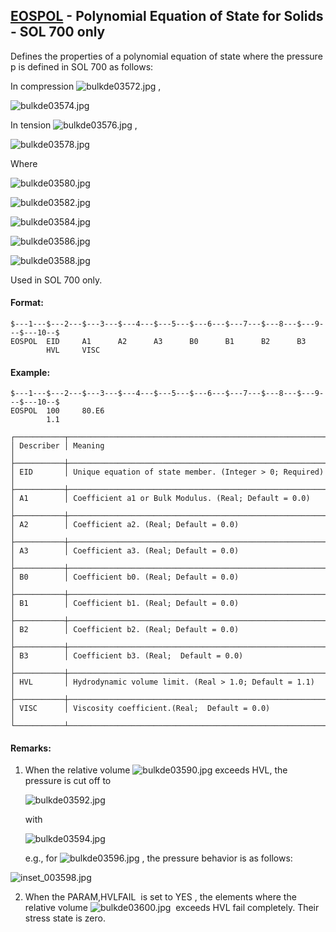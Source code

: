 ## [EOSPOL](https://help.hexagonmi.com/bundle/MSC_Nastran_2022.4/page/Nastran_Combined_Book/qrg/bulkde/TOC.EOSPOL.xhtml) - Polynomial Equation of State for Solids - SOL 700 only

Defines the properties of a polynomial equation of state where the pressure  p  is defined in SOL 700 as follows:

In compression  ![bulkde03572.jpg](https://help-be.hexagonmi.com/bundle/MSC_Nastran_2022.4/page/Nastran_Combined_Book/qrg/bulkde/../../../assets/bulkde03572.jpg?_LANG=enus) ,

![bulkde03574.jpg](https://help-be.hexagonmi.com/bundle/MSC_Nastran_2022.4/page/Nastran_Combined_Book/qrg/bulkde/../../../assets/bulkde03574.jpg?_LANG=enus)  

In tension  ![bulkde03576.jpg](https://help-be.hexagonmi.com/bundle/MSC_Nastran_2022.4/page/Nastran_Combined_Book/qrg/bulkde/../../../assets/bulkde03576.jpg?_LANG=enus) ,

![bulkde03578.jpg](https://help-be.hexagonmi.com/bundle/MSC_Nastran_2022.4/page/Nastran_Combined_Book/qrg/bulkde/../../../assets/bulkde03578.jpg?_LANG=enus)  

Where

![bulkde03580.jpg](https://help-be.hexagonmi.com/bundle/MSC_Nastran_2022.4/page/Nastran_Combined_Book/qrg/bulkde/../../../assets/bulkde03580.jpg?_LANG=enus)  

![bulkde03582.jpg](https://help-be.hexagonmi.com/bundle/MSC_Nastran_2022.4/page/Nastran_Combined_Book/qrg/bulkde/../../../assets/bulkde03582.jpg?_LANG=enus)  

![bulkde03584.jpg](https://help-be.hexagonmi.com/bundle/MSC_Nastran_2022.4/page/Nastran_Combined_Book/qrg/bulkde/../../../assets/bulkde03584.jpg?_LANG=enus)  

![bulkde03586.jpg](https://help-be.hexagonmi.com/bundle/MSC_Nastran_2022.4/page/Nastran_Combined_Book/qrg/bulkde/../../../assets/bulkde03586.jpg?_LANG=enus)  

![bulkde03588.jpg](https://help-be.hexagonmi.com/bundle/MSC_Nastran_2022.4/page/Nastran_Combined_Book/qrg/bulkde/../../../assets/bulkde03588.jpg?_LANG=enus)  

Used in SOL 700 only.

#### Format:

```nastran
$---1---$---2---$---3---$---4---$---5---$---6---$---7---$---8---$---9---$---10--$
EOSPOL  EID     A1      A2      A3      B0      B1      B2      B3              
        HVL     VISC                                                            
```
#### Example:

```nastran
$---1---$---2---$---3---$---4---$---5---$---6---$---7---$---8---$---9---$---10--$
EOSPOL  100     80.E6                                                           
        1.1                                                                     
```
```text
┌───────────┬──────────────────────────────────────────────────────────┐
│ Describer │ Meaning                                                  │
├───────────┼──────────────────────────────────────────────────────────┤
│ EID       │ Unique equation of state member. (Integer > 0; Required) │
├───────────┼──────────────────────────────────────────────────────────┤
│ A1        │ Coefficient a1 or Bulk Modulus. (Real; Default = 0.0)    │
├───────────┼──────────────────────────────────────────────────────────┤
│ A2        │ Coefficient a2. (Real; Default = 0.0)                    │
├───────────┼──────────────────────────────────────────────────────────┤
│ A3        │ Coefficient a3. (Real; Default = 0.0)                    │
├───────────┼──────────────────────────────────────────────────────────┤
│ B0        │ Coefficient b0. (Real; Default = 0.0)                    │
├───────────┼──────────────────────────────────────────────────────────┤
│ B1        │ Coefficient b1. (Real; Default = 0.0)                    │
├───────────┼──────────────────────────────────────────────────────────┤
│ B2        │ Coefficient b2. (Real; Default = 0.0)                    │
├───────────┼──────────────────────────────────────────────────────────┤
│ B3        │ Coefficient b3. (Real;  Default = 0.0)                   │
├───────────┼──────────────────────────────────────────────────────────┤
│ HVL       │ Hydrodynamic volume limit. (Real > 1.0; Default = 1.1)   │
├───────────┼──────────────────────────────────────────────────────────┤
│ VISC      │ Viscosity coefficient.(Real;  Default = 0.0)             │
└───────────┴──────────────────────────────────────────────────────────┘
```
#### Remarks:

1. When the relative volume  ![bulkde03590.jpg](https://help-be.hexagonmi.com/bundle/MSC_Nastran_2022.4/page/Nastran_Combined_Book/qrg/bulkde/../../../assets/bulkde03590.jpg?_LANG=enus)  exceeds HVL, the pressure is cut off to

     ![bulkde03592.jpg](https://help-be.hexagonmi.com/bundle/MSC_Nastran_2022.4/page/Nastran_Combined_Book/qrg/bulkde/../../../assets/bulkde03592.jpg?_LANG=enus)  

     with

     ![bulkde03594.jpg](https://help-be.hexagonmi.com/bundle/MSC_Nastran_2022.4/page/Nastran_Combined_Book/qrg/bulkde/../../../assets/bulkde03594.jpg?_LANG=enus)  

     e.g., for  ![bulkde03596.jpg](https://help-be.hexagonmi.com/bundle/MSC_Nastran_2022.4/page/Nastran_Combined_Book/qrg/bulkde/../../../assets/bulkde03596.jpg?_LANG=enus) , the pressure behavior is as follows:

![inset_003598.jpg](https://help-be.hexagonmi.com/bundle/MSC_Nastran_2022.4/page/Nastran_Combined_Book/qrg/bulkde/../../../assets/inset_003598.jpg?_LANG=enus)

2. When the  PARAM,HVLFAIL  is set to  YES , the elements where the relative volume  ![bulkde03600.jpg](https://help-be.hexagonmi.com/bundle/MSC_Nastran_2022.4/page/Nastran_Combined_Book/qrg/bulkde/../../../assets/bulkde03600.jpg?_LANG=enus)  exceeds HVL fail completely. Their stress state is zero.

